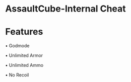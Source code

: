 # AssaultCube-Internal Cheat

# Features

• Godmode

• Unlimited Armor

• Unlimited Ammo

• No Recoil
